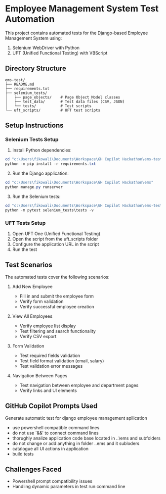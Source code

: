 # Employee Management System Test Automation

This project contains automated tests for the Django-based Employee Management System using:
1. Selenium WebDriver with Python
2. UFT (Unified Functional Testing) with VBScript

## Directory Structure

```
ems-test/
├── README.md
├── requirements.txt
├── selenium_tests/
│   ├── page_objects/    # Page Object Model classes
│   ├── test_data/       # Test data files (CSV, JSON)
│   └── tests/           # Test scripts
└── uft_scripts/         # UFT test scripts
```

## Setup Instructions

### Selenium Tests Setup

1. Install Python dependencies:

```powershell
cd "c:\Users\fikowali\Documents\Workspace\GH Copilot Hackathon\ems-test"
python -m pip install -r requirements.txt
```

2. Run the Django application:

```powershell
cd "c:\Users\fikowali\Documents\Workspace\GH Copilot Hackathon\ems"
python manage.py runserver
```

3. Run the Selenium tests:

```powershell
cd "c:\Users\fikowali\Documents\Workspace\GH Copilot Hackathon\ems-test"
python -m pytest selenium_tests\tests -v
```

### UFT Tests Setup

1. Open UFT One (Unified Functional Testing)
2. Open the script from the uft_scripts folder
3. Configure the application URL in the script
4. Run the test

## Test Scenarios

The automated tests cover the following scenarios:

1. Add New Employee
   - Fill in and submit the employee form
   - Verify form validation
   - Verify successful employee creation

2. View All Employees
   - Verify employee list display
   - Test filtering and search functionality
   - Verify CSV export

3. Form Validation
   - Test required fields validation
   - Test field format validation (email, salary)
   - Test validation error messages

4. Navigation Between Pages
   - Test navigation between employee and department pages
   - Verify links and UI elements

## GitHub Copilot Prompts Used

Generate automatic test for django employee management apllication
* use powershell compatible command lines
* do not use `&&' to connect command lines
* thorughly analize application code base located in ..\ems and subfolders
* do not change or add anything in folder ..ems and it subloders
* catalogue all UI actions in application
* build tests

## Challenges Faced
* Powershell prompt compatibility issues
* Handling dynamic parameters in test run command line

